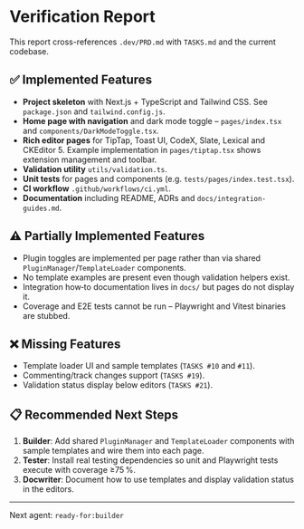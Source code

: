 # Verification Report

This report cross-references `.dev/PRD.md` with `TASKS.md` and the current codebase.

## ✅ Implemented Features

* **Project skeleton** with Next.js + TypeScript and Tailwind CSS. See `package.json` and `tailwind.config.js`.
* **Home page with navigation** and dark mode toggle – `pages/index.tsx` and `components/DarkModeToggle.tsx`.
* **Rich editor pages** for TipTap, Toast UI, CodeX, Slate, Lexical and CKEditor 5. Example implementation in `pages/tiptap.tsx` shows extension management and toolbar.
* **Validation utility** `utils/validation.ts`.
* **Unit tests** for pages and components (e.g. `tests/pages/index.test.tsx`).
* **CI workflow** `.github/workflows/ci.yml`.
* **Documentation** including README, ADRs and `docs/integration-guides.md`.

## ⚠️ Partially Implemented Features

* Plugin toggles are implemented per page rather than via shared `PluginManager`/`TemplateLoader` components.
* No template examples are present even though validation helpers exist.
* Integration how‑to documentation lives in `docs/` but pages do not display it.
* Coverage and E2E tests cannot be run – Playwright and Vitest binaries are stubbed.

## ❌ Missing Features

* Template loader UI and sample templates (`TASKS #10` and `#11`).
* Commenting/track changes support (`TASKS #19`).
* Validation status display below editors (`TASKS #21`).

## 📋 Recommended Next Steps

1. **Builder**: Add shared `PluginManager` and `TemplateLoader` components with sample templates and wire them into each page.
2. **Tester**: Install real testing dependencies so unit and Playwright tests execute with coverage ≥75 %.
3. **Docwriter**: Document how to use templates and display validation status in the editors.

---

Next agent: `ready-for:builder`
